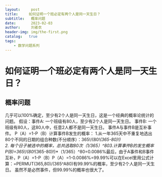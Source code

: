 ```yaml
---
layout:     post
title:     如何证明一个班必定有两个人是同一天生日？
subtitle:   概率问题
date:       2023-02-03
author:     刘者衣
header-img: img/the-first.png
catalog:   true
tags:
    - 数学问题系列
---
```

# 如何证明一个班必定有两个人是同一天生日？
## 概率问题
几乎可以100%确定，至少有2个人是同一天生日，这是一个经典的概率论统计的问题。
假设：事件A: 一个班级有80人，至少有2个人是同一天生日。
事件B: 一个班级有80人，这80人中，任意2人都不是同一天生日。
事件A与事件B是互补事件。
P（A）=1-P（B）计算事件B发生的概率：
1.从一年365天中不重复地选出80个不同的日期的组合种数(不分顺序）：365!/(80!*(365-80)!)       
2. 每个日子被选中的概率，总共选取80次（1/365）^803.计算事件B的发生概率P(B)=365!/(80!*(365-80)!)*（1/365）^80=0.0086%最后，由于A事件和B事件互补，P（A）=1-P（B）P（A）=1-0.0086%=99.99%可以在Excel里用公式计算：=PERMUT(365,80)/(365^A80)有99.99%的概率，至少有2个人是同一天生日。
虽然不是必然事件，但99.99%的概率也很大了。
